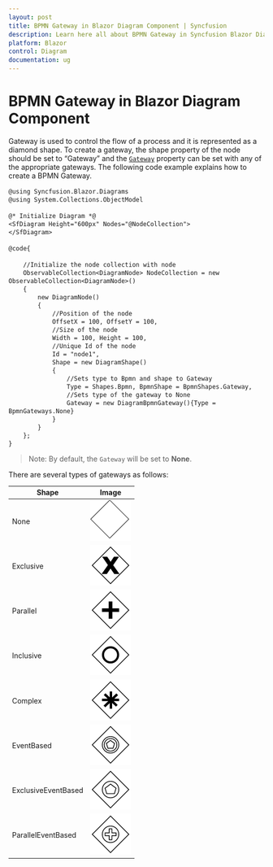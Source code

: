 ```yaml
---
layout: post
title: BPMN Gateway in Blazor Diagram Component | Syncfusion
description: Learn here all about BPMN Gateway in Syncfusion Blazor Diagram component and more.
platform: Blazor
control: Diagram
documentation: ug
---
```


# BPMN Gateway in Blazor Diagram Component

Gateway is used to control the flow of a process and it is represented as a diamond shape. To create a gateway, the shape property of the node should be set to “Gateway” and the [`Gateway`](https://help.syncfusion.com/cr/blazor/Syncfusion.Blazor.Diagrams.DiagramBpmnGateway.html) property can be set with any of the appropriate gateways. The following code example explains how to create a BPMN Gateway.

```cshtml
@using Syncfusion.Blazor.Diagrams
@using System.Collections.ObjectModel

@* Initialize Diagram *@
<SfDiagram Height="600px" Nodes="@NodeCollection">
</SfDiagram>

@code{

    //Initialize the node collection with node
    ObservableCollection<DiagramNode> NodeCollection = new ObservableCollection<DiagramNode>()
    {
        new DiagramNode()
        {
            //Position of the node
            OffsetX = 100, OffsetY = 100,
            //Size of the node
            Width = 100, Height = 100,
            //Unique Id of the node
            Id = "node1",
            Shape = new DiagramShape()
            {
                //Sets type to Bpmn and shape to Gateway
                Type = Shapes.Bpmn, BpmnShape = BpmnShapes.Gateway,
                //Sets type of the gateway to None
                Gateway = new DiagramBpmnGateway(){Type = BpmnGateways.None}
            }
        }
    };
}
```

>Note: By default, the `Gateway` will be set to **None**.

There are several types of gateways as follows:

| Shape | Image |
| -------- | -------- |
| None | ![GateWay BPMN Shape](../images/bpmn-gataway-none.png) |
| Exclusive | ![Exclusive GateWay BPMN Shape](../images/Exclusive.png) |
| Parallel | ![Parallel GateWay BPMN Shape](../images/Parallel.png) |
| Inclusive | ![Inclusive GateWay BPMN Shape](../images/Inclusive.png) |
| Complex | ![Complex GateWay BPMN Shape](../images/Complex.png) |
| EventBased | ![EventBased GateWay BPMNShape](../images/EventBased.png) |
| ExclusiveEventBased | ![Exclusive EventBased GateWay BPMN Shape](../images/EEBased.png) |
| ParallelEventBased | ![Parallel EventBased GateWay BPMN Shape](../images/PEBased.png) |
